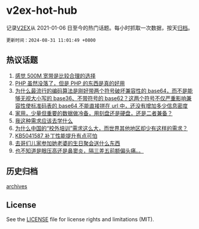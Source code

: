 # v2ex-hot-hub

 记录[V2EX](https://www.v2ex.com/)从 2021-01-06 日至今的热门话题。每小时抓取一次数据，按天[归档](archives)。

`更新时间：2024-08-31 11:01:49 +0800`

## 热议话题

1. [感觉 500M 宽带是比较合理的选择](https://www.v2ex.com/t/1068982)
1. [PHP 虽然没落了，但是 PHP 的东西是真的好用](https://www.v2ex.com/t/1069110)
1. [为什么最流行的编码算法是刚好带两个符号破坏兼容性的 base64，而不是能够无视大小写的 base36、不带符号的 base62？这两个符号不仅严重影响兼容性使标准码表的 base64 不能直接拼在 url 中，还没有增加多少信息密度](https://www.v2ex.com/t/1069022)
1. [家用，少量但重要的数据做冷备，用刻盘还是硬盘，还是二者兼备？](https://www.v2ex.com/t/1069016)
1. [我这种需求应该去学什么](https://www.v2ex.com/t/1069010)
1. [为什么中国的“校外培训”需求这么大，而世界其他地区却少有这样的需求？](https://www.v2ex.com/t/1069179)
1. [KB5041587 补丁性能提升有点可怕](https://www.v2ex.com/t/1069005)
1. [去哥们儿家参加她老婆的生日聚会送什么东西](https://www.v2ex.com/t/1068990)
1. [也不知道是眼压高还是鼻窦炎，隔三差五前额偏头痛。。](https://www.v2ex.com/t/1069025)

## 历史归档

[archives](archives)

## License

See the [LICENSE](LICENSE) file for license rights and limitations (MIT).
